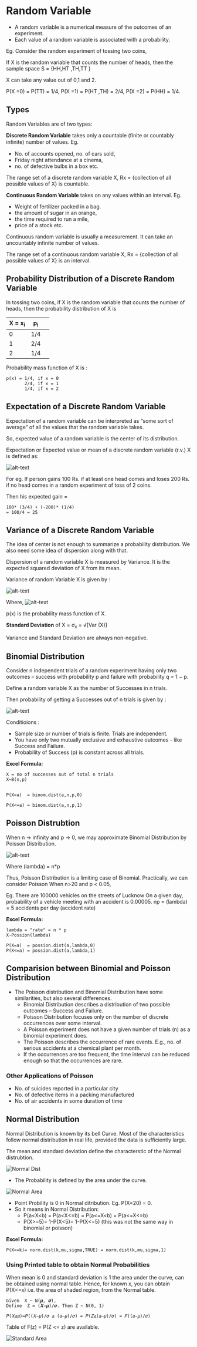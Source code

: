 # Random Variable

* A random variable is a numerical measure of the outcomes of an experiment.
* Each value of a random variable is associated with a probability.

Eg.  Consider the random experiment of tossing two coins,

If X is the random variable that counts the number of heads, then the sample space  S = {HH,HT ,TH,TT }

X can take any value out of 0,1 and 2.

P(X =0) = P(TT) = 1/4,
P(X =1) = P(HT ,TH) = 2/4,
P(X =2) = P(HH) = 1/4.

## Types

Random Variables are of two types:

**Discrete Random Variable** takes only a countable (finite or countably inﬁnite) number of values.
Eg.

* No. of accounts opened, no. of cars sold,
* Friday night attendance at a cinema,
* no. of defective bulbs in a box etc.

The range set of a discrete random variable X, Rx = {collection of all possible values of X} is countable.

**Continuous Random Variable** takes on any values within an interval.
Eg.

* Weight of fertilizer packed in a bag.
* the amount of sugar in an orange,
* the time required to run a mile,
* price of a stock etc.

Continuous random variable is usually a measurement. It can take an uncountably infinite number of values.

The range set of a continuous random variable X, Rx = {collection of all possible values of X} 		is an interval.

## Probability Distribution of a Discrete Random Variable

In tossing two coins, if X is the random variable that counts the number of heads, then the probability distribution of X is

| X = x<sub>i</sub> | p<sub>i</sub> |   |
|-------------------|---------------|---|
|                  0|            1/4|   |
|                  1|            2/4|   |
|                  2|            1/4|   |

Probability mass function of X is :

```stats
p(x) = 1/4, if x = 0
       2/4, if x = 1
       1/4, if x = 2
```

## Expectation of a Discrete Random Variable

Expectation of a random variable can be interpreted as “some sort of average” of all the values that the random variable takes.

So, expected value of a random variable is the center of its distribution.

Expectation or Expected value  or mean of a discrete random variable (r.v.)  X is defined as:

![alt-text](Expectation.png)

For eg. If person gains 100 Rs. if at least one head comes and loses 200 Rs. if no head comes in a random experiment of toss of 2 coins.

Then his expected gain =

```stats
100* (3/4) + (-200)* (1/4)
= 100/4 = 25
```

## Variance of a Discrete Random Variable

The idea of center is not enough to summarize a probability distribution. We also need some idea of dispersion along with that.

Dispersion of a random variable X is measured by Variance. It is the expected squared deviation of  X from its mean.

Variance of random Variable X is given by :

![alt-text](Variance.png)

Where, ![alt-text](Variance2.png)

p(x) is the probability mass function of X.

**Standard Deviation** of X = σ<sub>x</sub> = √[Var (X)]

Variance and Standard Deviation are always non-negative.

## Binomial Distribution

Consider n independent trials of a random experiment having only two outcomes – success with probability p and failure with probability q = 1 − p.

Define a random variable X as the number of Successes in n trials.

Then probability of getting a Successes out of n trials is given by :

![alt-text](Binomial.png)

Conditioions :

* Sample size or number of trials is finite. Trials are independent.
* You have only two mutually exclusive and exhaustive outcomes - like Success and Failure.
* Probability of Success (p) is constant across all trials.

**Excel Formula:**

```Excel
X = no of successes out of total n trials
X~B(n,p)


P(X=a)  = binom.dist(a,n,p,0)

P(X<=a) = binom.dist(a,n,p,1)
```

## Poisson Distrubtion

When n -> infinity and p -> 0, we may approximate Binomial Distribution by Poisson Distribution.

![alt-text](Poisson.png)

Where  (lambda) = n*p

Thus, Poisson Distribution is a limiting case of Binomial. Practically, we can consider Poisson When n>20 and p < 0.05,

Eg.
There are 100000 vehicles on the streets of Lucknow
On a given day, probability of a vehicle meeting with an accident is 0.00005.
np = (lambda) = 5 accidents per day (accident rate)

**Excel Formula:**

```Excel
lambda = "rate" = n * p
X~Possion(lambda)

P(X=a)  = possion.dist(a,lambda,0)
P(X<=a) = possion.dist(a,lambda,1)
```

## Comparision between Binomial and Poisson Distribution

* The Poisson distribution and Binomial Distribution have some similarities, but also several differences.
  * Binomial Distribution describes a distribution of two possible outcomes – Success and Failure.
  * Poisson Distribution focuses only on the number of discrete occurrences over some interval.
  * A Poisson experiment does not have a given number of trials (n) as a binomial  experiment does.
  * The Poisson describes the occurrence of rare events. E.g., no. of serious accidents at a chemical plant per month.
  * If the occurrences are too frequent, the time interval can be reduced enough so that the occurrences are rare.

### Other Applications of Poisson

* No. of suicides reported in a particular city
* No. of defective items in a packing manufactured
* No. of air accidents in some duration of time

## Normal Distribution

Normal Distribution is known by its bell Curve. Most of the characteristics follow normal distribution in real life, provided the data is sufficiently large.

The mean and standard deviation define the characterstic of the Normal distrubtion.

![Normal Dist](Normal.png)

* The Probability is defined by the area under the curve.

![Normal Area](NormalArea.png)

* Point Probility is 0 in Normal ditribution. Eg. P(X=20) = 0.
* So it means in Normal Distribution:
  * P(a<X<b) = P(a<X<=b) = P(a<=X<b) = P(a<=X<=b)
  * P(X>=5)= 1-P(X<5)= 1-P(X<=5) (this was not the same way in binomial or poisson)

**Excel Formula:**

```Excel
P(X<=k)= norm.dist(k,mu,sigma,TRUE) = norm.dist(k,mu,sigma,1)
```

### Using Printed table to obtain Normal Probabilities

When mean is 0 and standard deviation is 1 the area under the curve, can be obtained using normal table. Hence, for known x, you can obtain P(X<=x) i.e. the area of shaded region, from the Normal table.

```Stats
Given  X ~ N(𝝁, 𝝈),
Define  Z = (𝑿−𝝁)/𝝈. Then Z ~ N(0, 1)

𝑃(𝑋≤𝑎)=𝑃((𝑋−𝜇)/𝜎 ≤ (𝑎−𝜇)/𝜎) = 𝑃(𝑍≤(𝑎−𝜇)/𝜎) = 𝐹((𝑎−𝜇)/𝜎)
```

Table of F(z) = P(Z <= z) are available.

![Standard Area](StandardNormal.png)

